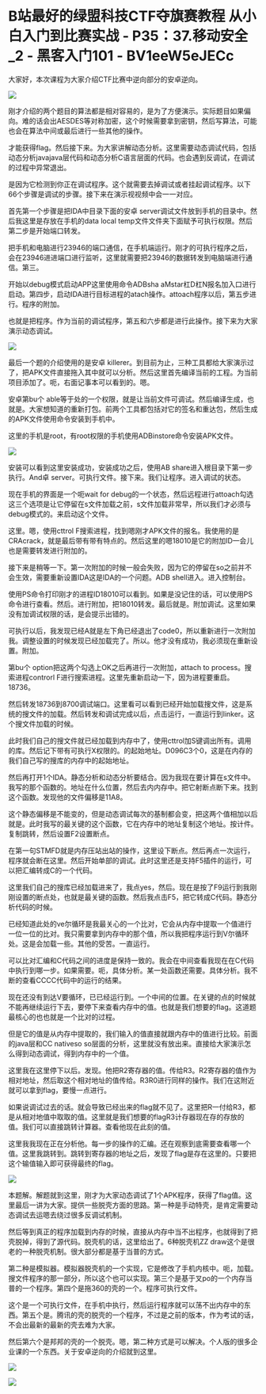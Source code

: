 # B站最好的绿盟科技CTF夺旗赛教程 从小白入门到比赛实战 - P35：37.移动安全_2 - 黑客入门101 - BV1eeW5eJECc

大家好，本次课程为大家介绍CTF比赛中逆向部分的安卓逆向。

![](img/9783bbde314256de716769fe5c33c6e4_1.png)

刚才介绍的两个题目的算法都是相对容易的，是为了方便演示。实际题目如果偏向。难的话会出AESDES等对称加密，这个时候需要拿到密钥，然后写算法，可能也会在算法中间或最后进行一些其他的操作。

才能获得flag。然后接下来。为大家讲解动态分析。这里需要动态调试代码，包括动态分析javajava层代码和动态分析C语言层面的代码。也会遇到反调试，在调试的过程中异常退出。

是因为它检测到你正在调试程序。这个就需要去掉调试或者挂起调试程序。以下66个步骤是调试的步骤。接下来在演示视视频中会一一对应。

首先第一个步骤是把IDA中目录下面的安卓 server调试文件放到手机的目录中。然后我这里是存放在手机的data local temp文件文件夹下面赋予可执行权限。然后第二步是开始端口转发。

把手机和电脑进行23946的端口通信，在手机端运行。刚才的可执行程序之后，会在23946进进端口进行监听，这里就需要把23946的数据转发到电脑端进行通信。第三。

开始以debug模式启动APP这里使用命令ADBsha aMstar杠D杠N报名加入口进行启动。第四步，启动IDA进行目标进程的atach操作。attoach程序以后，第五步进行。程序的附加。

也就是把程序。作为当前的调试程序，第五和六步都是进行此操作。接下来为大家演示动态调试。

![](img/9783bbde314256de716769fe5c33c6e4_3.png)

最后一个题的介绍使用的是安卓 killerer。到目前为止，三种工具都给大家演示过了，把APK文件直接拖入其中就可以分析。然后这里首先编译当前的工程。为当前项目添加了。呃，右面记事本可以看到的。嗯。

安卓第bu个 able等于处的一个权限，就是让当前文件可调试。然后编译生成，也就是。大家想知道的重新打包。前两个工具都包括对它的签名和重达包，然后生成的APK文件使用命令安装到手机中。

这里的手机是root，有root权限的手机使用ADBinstore命令安装APK文件。

![](img/9783bbde314256de716769fe5c33c6e4_5.png)

安装可以看到这里安装成功，安装成功之后，使用AB share进入根目录下第一步执行。And卓 server。可执行文件。接下来。我们让程序。进入调试的状态。

现在手机的界面是一个呃wait for debug的一个状态，然后远程进行attoach勾选这三个选项是让它停留在s文件加载之前，s文件加载非常早，所以我们才必须与debug模式的。来启动这个文件。

这里。嗯，使用cttrol F搜索进程，找到嗯刚才APK文件的报名。我使用的是CRAcrack，就是最后带有带有特点的。然后这里的嗯18010是它的附加ID一会儿也是需要转发进行附加的。

接下来是稍等一下。第一次附加的时候一般会失败，因为它的停留在so之前并不会生效，需要重新设置IDA这是IDA的一个问题。ADB shell进入。进入控制台。

使用PS命令打印刚才的进程ID18010可以看到。如果是没记住的话，可以使用PS命令进行查看。然后。进行附加，把18010转发。最后就是。附加调试。这里如果没有加调试权限的话，是会提示出错的。

可执行以后，我发现已经A就是左下角已经退出了code0，所以重新进行一次附加我。调整设置的时候发现已经加载完了。所以。他才没有成功，我必须现在重新设置。附加。

第bu个 option把这两个勾选上OK之后再进行一次附加，attach to process。搜索进程controrl F进行搜索进程。这里先重新启动一下，因为进程要重启。18736。

然后转发18736到8700调试端口。这里看可以看到已经开始加载搜文件，这是系统的搜文件的加载。然后转发和调试完成以后，点击运行，一直运行到linker。这个搜文件加载的时候。

此时我们自己的搜文件就已经加载到内存中了，使用cttrol加S键调出所有。调用的库。然后记下带有可执行X权限的。的起始地址。D096C3个0，这是在内存的我们自己写的搜库的内存中的起始地址。

然后再打开1个IDA。静态分析和动态分析要结合。因为我现在要计算在s文件中。我写的那个函数的。地址在什么位置，然后去内内存中。把它射断点断下来。找到这个函数。发现他的文件偏移是11A8。

这个静态偏移是不能变的，但是动态调试每次的基制都会变，把这两个值相加以后就是。此时我写的最关键的这个函数，它在内存中的地址复制这个地址。按计件。复制跳转，然后设置F2设置断点。

在第一句STMFD就是内存压站出站的操作，这里设下断点。然后再点一次运行，程序就会断在这里。然后开始单部的调试。此时这里还是支持F5插件的运行，可以把汇编转成C的一个代码。

这里我们自己的搜库已经加载进来了，我点yes，然后。现在是按了F9运行到我刚刚设置的断点处，也就是最关键的函数。然后我点击F5，把它转成C代码。静态分析代码的时候。

已经知道此处的ve尔循环是我最关心的一个比对，它会从内存中提取一个值进行一位一位的比对。我只需要拿到内存中的那个值，所以我把程序运行到V尔循环处。这是会加载一些。其他的受苦。一直运行。

可以比对汇编和C代码之间的进度是保持一致的。我会在中间查看我现在在C代码中执行到哪一步。如果需要。呃，具体分析。某一处函数还需要。具体分析。我不断的查看CCCC代码中的运行的结果。

现在还没有到达V要循环，已已经运行到。一个中间的位置。在关键的点的时候就不能再继续运行下去，要停下来查看内存中的值。也就是我们想要的flag。这道题最核心的也也就是一个比对的过程。

但是它的值是从内存中提取的，我们输入的值直接就跟内存中的值进行比较。前面的java层和CC nativeso so层面的分析，这里就没有放出来。直接给大家演示怎么得到动态调试，得到内存中的一个值。

这里我在这里停下以后。发现。他把R2寄存器的值。传给R3。R2寄存器的值作为相对地址，然后取这个相对地址的值传给。R3R0进行同样的操作。我们在这附近就可以拿到flag，要慢一点进行。

如果说调试过去的话。就会导致已经出来的flag就不见了。这里把R一付给R3，都是从相对地值中取取的值。这里就是我们想要的flagR3计存器现在存的存放的值。我们可以直接跳转计算器。查看他现在此刻的值。

这里我我现在正在分析他。每一步的操作的汇编。还在观察到底需要查看哪一个值。这里我跳转到。跳转到寄存器的地址之后，发现了flag是存在这里的。只要把这个输值输入即可获得最终的flag。



![](img/9783bbde314256de716769fe5c33c6e4_7.png)

本题解。解题就到这里，刚才为大家动态调试了1个APK程序，获得了flag值。这里最后一讲为大家。提供一些脱壳方面的思路。第一种是手动特壳，是肯定需要动态调试去运嗯去绕过很多反调试机制。

然后等到真正的程序加载到内存的时候，直接从内存中当不出程序，也就得到了把壳脱掉，得到了源代码。脱壳机的话，这里给出了。6种脱壳机ZZ draw这个是很老的一种脱壳机制。很大部分都是基于当普的方式。

第二种是模拟器。模拟器脱壳机的一个实现，它是修改了手机内核中。呃，加载。搜文件程序的那一部分，所以这个也可以实现。第三个是基于叉po的一个内存当普的一个程序。第四个是拖360的壳的一个。程序可执行文件。

这个是一个可执行文件，在手机中执行，然后运行程序就可以荡不出内存中的东西。第五个是。腾讯的壳的脱壳的一个程序，不过是之前的版本，作为考试的话，不会出最新的最新的壳去难为大家。

然后第六个是邦邦的壳的一个脱壳。嗯，第二种方式是可以解决。个人版的很多企业课的一个东西。关于安卓逆向的介绍就到这里。



![](img/9783bbde314256de716769fe5c33c6e4_9.png)

![](img/9783bbde314256de716769fe5c33c6e4_10.png)
